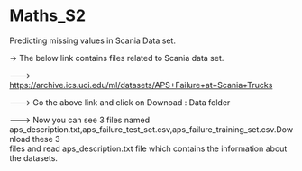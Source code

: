 # Maths_S2
Predicting missing values in Scania Data set.

-> The below link contains files related to Scania data set.

---> https://archive.ics.uci.edu/ml/datasets/APS+Failure+at+Scania+Trucks 

---> Go the above link and click on Downoad : Data folder

---> Now you can see 3 files named aps_description.txt,aps_failure_test_set.csv,aps_failure_training_set.csv.Download these 3  
     files and read aps_description.txt file which contains the information about the datasets.
